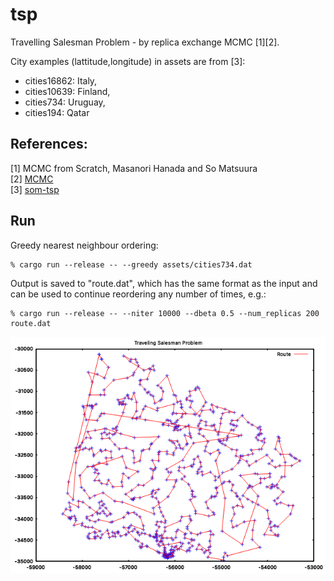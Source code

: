 tsp
==============

Travelling Salesman Problem - by replica exchange MCMC [1][2]. 

City examples (lattitude,longitude) in assets are from [3]:
* cities16862: Italy,
* cities10639: Finland, 
* cities734: Uruguay,
* cities194: Qatar

References:
-----------
[1] MCMC from Scratch, Masanori Hanada and So Matsuura <br/>
[2] [MCMC](https://github.com/masanorihanada/MCMC-Sample-Codes) <br/>
[3] [som-tsp](https://github.com/diego-vicente/som-tsp) <br/>

Run
-----

Greedy nearest neighbour ordering:
```
% cargo run --release -- --greedy assets/cities734.dat 

```

Output is saved to "route.dat", which has the same format as the input and can be used to
continue reordering any number of times, e.g.:

```
% cargo run --release -- --niter 10000 --dbeta 0.5 --num_replicas 200 route.dat

```

![PNG](https://raw.githubusercontent.com/jesper-olsen/mcmc/master/tsp/cities734.png) 

